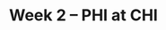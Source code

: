 ---
layout: game
title: Week 2 – PHI at CHI
season: 2016
game_id: 2016_02_PHI_CHI
away_team: PHI
home_team: CHI
---